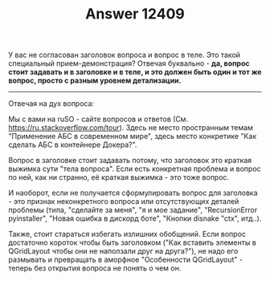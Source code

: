 ﻿---
title: "Answer 12409"
se.owner.user_id: 177188
se.owner.display_name: "Kromster"
se.owner.link: "https://ru.meta.stackoverflow.com/users/177188/kromster"
se.answer_id: 12409
se.question_id: 12408
se.post_type: answer
se.is_accepted: False
---
<p>У вас не согласован заголовок вопроса и вопрос в теле. Это такой специальный прием-демонстрация? Отвечая буквально - <strong>да, вопрос стоит задавать и в заголовке и в теле, и это должен быть один и тот же вопрос, просто с разным уровнем детализации.</strong></p>
<hr />
<p>Отвечая на дух вопроса:</p>
<p>Мы с вами на ruSO - сайте вопросов и ответов (См. <a href="https://ru.stackoverflow.com/tour">https://ru.stackoverflow.com/tour</a>). Здесь не место пространным темам &quot;Применение АБС в современном мире&quot;, здесь место конкретике &quot;Как сделать АБС в контейнере Докера?&quot;.</p>
<p>Вопрос в заголовке стоит задавать потому, что заголовок это краткая выжимка сути &quot;тела вопроса&quot;. Если есть конкретная проблема и вопрос по ней, как ни странно, её краткая выжимка - это тоже вопрос.</p>
<p>И наоборот, если не получается сформулировать вопрос для заголовка - это признак неконкретного вопроса или отсутствующих деталей проблемы (типа, &quot;сделайте за меня&quot;, &quot;я и мое задание&quot;, &quot;RecursionError pyinstaller&quot;, &quot;Новая ошибка в дискорд боте&quot;, &quot;Кнопки disnake &quot;ctx&quot;, итд..).</p>
<p>Также, стоит стараться избегать излишних обобщений. Если вопрос достаточно короток чтобы быть заголовком (&quot;Как вставить элементы в QGridLayout чтобы они не наползали друг на друга?&quot;), не надо его размывать и превращать в аморфное &quot;Особенности QGridLayout&quot; - теперь без открытия вопроса не понять о чем он.</p>
